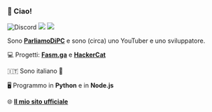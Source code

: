 ### 👋 Ciao!

![Discord](https://img.shields.io/discord/733421239401447464) ![](https://img.shields.io/twitter/follow/ParliamoDiPC?label=Follow) ![](https://img.shields.io/github/followers/ParliamoDiPC?label=Follow)

Sono [**ParliamoDiPC**](https://www.youtube.com/ParliamoDiPC) e sono (circa) uno YouTuber e uno sviluppatore.

💻 Progetti: [**Fasm.ga**](https://www.fasm.ga) e [**HackerCat**](https://www.hackercat.cf)

🇮🇹 Sono italiano :pizza:

🖥 Programmo in **Python** e in **Node.js**

🌐 [**Il mio sito ufficiale**](https://parliamodipc.repl.co)
